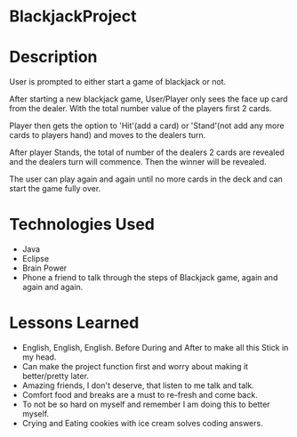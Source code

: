 # BlackjackProject

# Description
 User is prompted to either start a game of blackjack or not. 
 
 After starting a new blackjack game, User/Player only sees the face up card from the dealer. With the total number value of the players first 2 cards.
 
 Player then gets the option to 'Hit'(add a card) or 'Stand'(not add any more cards to players hand) and moves to the dealers turn.
 
After player Stands, the total of number of the dealers 2 cards are revealed and the dealers turn will commence. Then the winner will be revealed. 

The user can play again and again until no more cards in the deck and can start the game fully over.

# Technologies Used
- Java
- Eclipse 
- Brain Power
- Phone a friend to talk through the steps of Blackjack game, again and again and again.

# Lessons Learned
- English, English, English. Before During and After to make all this Stick in my head.
- Can make the project function first and worry about making it better/pretty later.
- Amazing friends, I don't deserve, that listen to me talk and talk.
- Comfort food and breaks are a must to re-fresh and come back.
- To not be so hard on myself and remember I am doing this to better myself.
- Crying and Eating cookies with ice cream solves coding answers. 